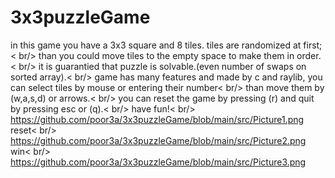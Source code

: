 # 3x3puzzleGame
in this game you have a 3x3 square and 8 tiles. tiles are randomized at first;< br/>
than you could move tiles to the empty space to make them in order.< br/>
it is guarantied that puzzle is solvable.(even number of swaps on sorted array).< br/>
game has many features and made by c and raylib, you can select tiles by mouse or entering their number< br/>
than move them by (w,a,s,d) or arrows.< br/>
you can reset the game by pressing (r) and quit by pressing esc or (q).< br/>
have fun!< br/>
https://github.com/poor3a/3x3puzzleGame/blob/main/src/Picture1.png
reset< br/>
https://github.com/poor3a/3x3puzzleGame/blob/main/src/Picture2.png
win< br/>
https://github.com/poor3a/3x3puzzleGame/blob/main/src/Picture3.png
